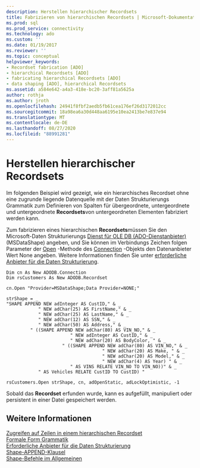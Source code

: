 ```yaml
---
description: Herstellen hierarchischer Recordsets
title: Fabrizieren von hierarchischen Recordsets | Microsoft-Dokumentation
ms.prod: sql
ms.prod_service: connectivity
ms.technology: ado
ms.custom: ''
ms.date: 01/19/2017
ms.reviewer: ''
ms.topic: conceptual
helpviewer_keywords:
- Recordset fabrication [ADO]
- hierarchical Recordsets [ADO]
- fabricating hierarchical Recordsets [ADO]
- data shaping [ADO], hierarchical Recordsets
ms.assetid: a584e642-a4a3-418e-bc20-3aff81a5625a
author: rothja
ms.author: jroth
ms.openlocfilehash: 24941f8fbf2aedb5fb61cea176ef26d3172012cc
ms.sourcegitcommit: 18a98ea6a30d448aa6195e10ea2413be7e837e94
ms.translationtype: MT
ms.contentlocale: de-DE
ms.lasthandoff: 08/27/2020
ms.locfileid: "88991281"
---
```

# <a name="fabricating-hierarchical-recordsets"></a>Herstellen hierarchischer Recordsets
Im folgenden Beispiel wird gezeigt, wie ein hierarchisches Recordset ohne eine zugrunde liegende Datenquelle mit der Daten Strukturierungs Grammatik zum Definieren von Spalten für übergeordnete, untergeordnete und untergeordnete **Recordsets**von untergeordneten Elementen fabriziert werden kann.  
  
 Zum fabrizieren eines hierarchischen **Recordsets**müssen Sie den Microsoft-Daten Strukturierungs [Dienst für OLE DB (ADO-Dienstanbieter)](../appendixes/microsoft-data-shaping-service-for-ole-db-ado-service-provider.md) (MSDataShape) angeben, und Sie können im Verbindungs Zeichen folgen Parameter der [Open](../../reference/ado-api/open-method-ado-connection.md) -Methode des [Connection](../../reference/ado-api/connection-object-ado.md) -Objekts den Datenanbieter Wert None angeben. Weitere Informationen finden Sie unter [erforderliche Anbieter für die Daten Strukturierung](./required-providers-for-data-shaping.md).  
  
```  
Dim cn As New ADODB.Connection  
Dim rsCustomers As New ADODB.Recordset  
  
cn.Open "Provider=MSDataShape;Data Provider=NONE;"  
  
strShape = _  
"SHAPE APPEND NEW adInteger AS CustID," & _  
            " NEW adChar(25) AS FirstName," & _  
            " NEW adChar(25) AS LastName," & _  
            " NEW adChar(12) AS SSN," & _  
            " NEW adChar(50) AS Address," & _  
         " ((SHAPE APPEND NEW adChar(80) AS VIN_NO," & _  
                        " NEW adInteger AS CustID," & _  
                        " NEW adChar(20) AS BodyColor, " & _  
                     " ((SHAPE APPEND NEW adChar(80) AS VIN_NO," & _  
                                    " NEW adChar(20) AS Make, " & _  
                                    " NEW adChar(20) AS Model," & _  
                                    " NEW adChar(4) AS Year) " & _  
                        " AS VINS RELATE VIN_NO TO VIN_NO))" & _  
            " AS Vehicles RELATE CustID TO CustID) "  
  
rsCustomers.Open strShape, cn, adOpenStatic, adLockOptimistic, -1  
```  
  
 Sobald das **Recordset** erfunden wurde, kann es aufgefüllt, manipuliert oder persistent in einer Datei gespeichert werden.  
  
## <a name="see-also"></a>Weitere Informationen  
 [Zugreifen auf Zeilen in einem hierarchischen Recordset](./accessing-rows-in-a-hierarchical-recordset.md)   
 [Formale Form Grammatik](./formal-shape-grammar.md)   
 [Erforderliche Anbieter für die Daten Strukturierung](./required-providers-for-data-shaping.md)   
 [Shape-APPEND-Klausel](./shape-append-clause.md)   
 [Shape-Befehle im Allgemeinen](./shape-commands-in-general.md)